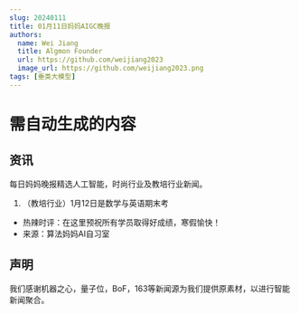 ```yaml
---
slug: 20240111
title: 01月11日妈妈AIGC晚报
authors:
  name: Wei Jiang
  title: Algmon Founder
  url: https://github.com/weijiang2023
  image_url: https://github.com/weijiang2023.png
tags: [垂类大模型]
---
```


# 需自动生成的内容
## 资讯
每日妈妈晚报精选人工智能，时尚行业及教培行业新闻。

1. （教培行业）1月12日是数学与英语期末考
* 热辣时评：在这里预祝所有学员取得好成绩，寒假愉快！
* 来源：算法妈妈AI自习室

## 声明

我们感谢机器之心，量子位，BoF，163等新闻源为我们提供原素材，以进行智能新闻聚合。